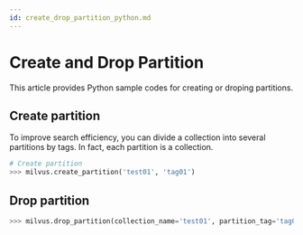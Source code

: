 ```yaml
---
id: create_drop_partition_python.md
---
```


# Create and Drop Partition

This article provides Python sample codes for creating or droping partitions.

## Create partition

To improve search efficiency, you can divide a collection into several partitions by tags. In fact, each partition is a collection.

```python
# Create partition
>>> milvus.create_partition('test01', 'tag01')
```

## Drop partition

```python
>>> milvus.drop_partition(collection_name='test01', partition_tag='tag01')
```
